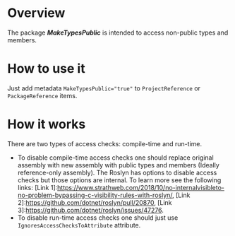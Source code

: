 ﻿# Overview
The package ***MakeTypesPublic*** is intended to access non-public types and members.

# How to use it
Just add metadata `MakeTypesPublic="true"` to `ProjectReference` or `PackageReference` items.

# How it works
There are two types of access checks: compile-time and run-time.
- To disable compile-time access checks one should replace original assembly with new assembly with public types and members (Ideally reference-only assembly).
The Roslyn has options to disable access checks but those options are internal. 
To learn more see the following links: 
[Link 1]:https://www.strathweb.com/2018/10/no-internalvisibleto-no-problem-bypassing-c-visibility-rules-with-roslyn/, 
[Link 2]:https://github.com/dotnet/roslyn/pull/20870, 
[Link 3]:https://github.com/dotnet/roslyn/issues/47276.
- To disable run-time access checks one should just use `IgnoresAccessChecksToAttribute` attribute.

